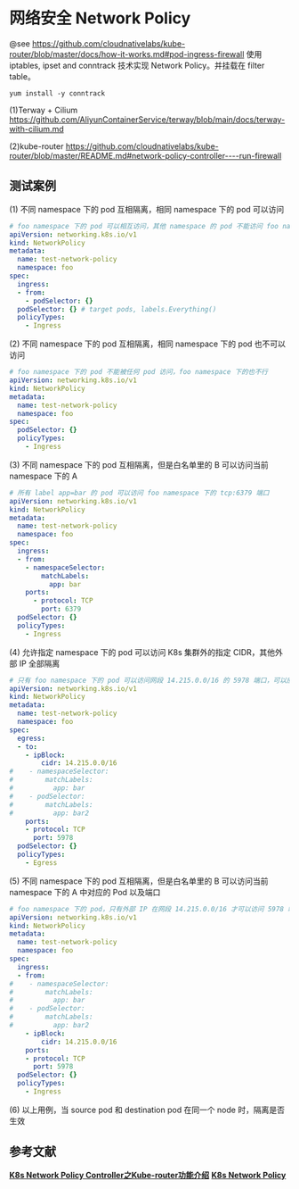 
# 网络安全 Network Policy
@see https://github.com/cloudnativelabs/kube-router/blob/master/docs/how-it-works.md#pod-ingress-firewall
使用 iptables, ipset and conntrack 技术实现 Network Policy。并挂载在 filter table。

```shell
yum install -y conntrack
```


(1)Terway + Cilium
https://github.com/AliyunContainerService/terway/blob/main/docs/terway-with-cilium.md

(2)kube-router
https://github.com/cloudnativelabs/kube-router/blob/master/README.md#network-policy-controller----run-firewall



## 测试案例
(1) 不同 namespace 下的 pod 互相隔离，相同 namespace 下的 pod 可以访问
```yaml
# foo namespace 下的 pod 可以相互访问，其他 namespace 的 pod 不能访问 foo namespace 下的 pod 
apiVersion: networking.k8s.io/v1
kind: NetworkPolicy
metadata:
  name: test-network-policy
  namespace: foo
spec:
  ingress:
  - from:
    - podSelector: {}
  podSelector: {} # target pods, labels.Everything()
  policyTypes:
    - Ingress
```

(2) 不同 namespace 下的 pod 互相隔离，相同 namespace 下的 pod 也不可以访问
```yaml
# foo namespace 下的 pod 不能被任何 pod 访问，foo namespace 下的也不行
apiVersion: networking.k8s.io/v1
kind: NetworkPolicy
metadata:
  name: test-network-policy
  namespace: foo
spec:
  podSelector: {}
  policyTypes:
    - Ingress
```

(3) 不同 namespace 下的 pod 互相隔离，但是白名单里的 B 可以访问当前 namespace 下的 A
```yaml
# 所有 label app=bar 的 pod 可以访问 foo namespace 下的 tcp:6379 端口
apiVersion: networking.k8s.io/v1
kind: NetworkPolicy
metadata:
  name: test-network-policy
  namespace: foo
spec:
  ingress:
  - from:
    - namespaceSelector:
        matchLabels:
          app: bar
    ports:
      - protocol: TCP
        port: 6379
  podSelector: {}
  policyTypes:
    - Ingress
```

(4) 允许指定 namespace 下的 pod 可以访问 K8s 集群外的指定 CIDR，其他外部 IP 全部隔离
```yaml
# 只有 foo namespace 下的 pod 可以访问网段 14.215.0.0/16 的 5978 端口，可以应用在为集群内特定服务开启访问外部服务的白名单
apiVersion: networking.k8s.io/v1
kind: NetworkPolicy
metadata:
  name: test-network-policy
  namespace: foo
spec:
  egress:
  - to:
    - ipBlock:
        cidr: 14.215.0.0/16
#    - namespaceSelector:
#        matchLabels:
#          app: bar
#    - podSelector:
#        matchLabels:
#          app: bar2    
    ports:
    - protocol: TCP
      port: 5978
  podSelector: {}
  policyTypes:
    - Egress
```

(5) 不同 namespace 下的 pod 互相隔离，但是白名单里的 B 可以访问当前 namespace 下的 A 中对应的 Pod 以及端口
```yaml
# foo namespace 下的 pod，只有外部 IP 在网段 14.215.0.0/16 才可以访问 5978 端口
apiVersion: networking.k8s.io/v1
kind: NetworkPolicy
metadata:
  name: test-network-policy
  namespace: foo
spec:
  ingress:
  - from:
#    - namespaceSelector:
#        matchLabels:
#          app: bar
#    - podSelector:
#        matchLabels:
#          app: bar2
    - ipBlock:
        cidr: 14.215.0.0/16
    ports:
    - protocol: TCP
      port: 5978
  podSelector: {}
  policyTypes:
    - Ingress
```

(6) 以上用例，当 source pod 和 destination pod 在同一个 node 时，隔离是否生效


## 参考文献
**[K8s Network Policy Controller之Kube-router功能介绍](https://tencentcloudcontainerteam.github.io/2018/10/30/k8s-npc-kr-function/)**
**[K8s Network Policy](https://kubernetes.io/zh/docs/concepts/services-networking/network-policies/)**

